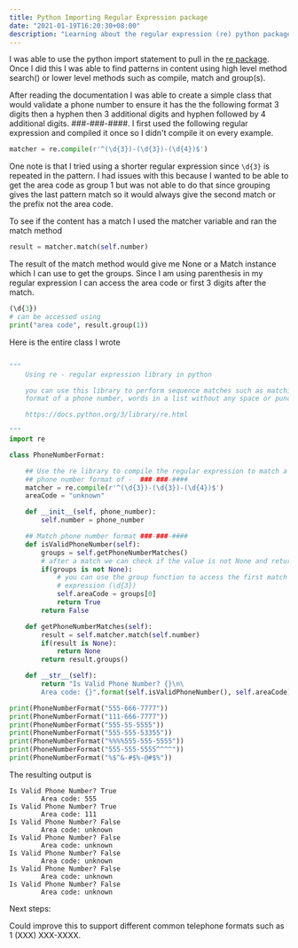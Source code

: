 ```yaml
---
title: Python Importing Regular Expression package
date: "2021-01-19T16:20:30+08:00"
description: "Learning about the regular expression (re) python package"
---
```


I was able to use the python import statement to pull in the [re package](https://docs.python.org/3/library/re.html). Once I did this I was able to find patterns in content using high level method search() or lower level  methods such as compile, match and group(s). 

After reading the documentation I was able to create a simple class that would validate a phone number to ensure it has the the following format 3 digits then a hyphen then 3 additional digits and hyphen followed by 4 additional digits. ###-###-####. I first used the following regular expression and compiled it once so I didn't compile it on every example. 

```python
matcher = re.compile(r'^(\d{3})-(\d{3})-(\d{4})$')
```

One note is that I tried using a shorter regular expression since ```\d{3}``` is repeated in the pattern. I had issues with this because I wanted to be able to get the area code as group 1 but was not able to do that since grouping gives the last pattern match so it would always give the second match or the prefix not the area code.

To see if the content has a match I used the matcher variable and ran the match method

```python
result = matcher.match(self.number)
```

The result of the match method would give me None or a Match instance which I can use to get the groups. Since I am using parenthesis in my regular expression I can access the area code or first 3 digits after the match.

```python
(\d{3})
# can be accessed using
print("area code", result.group(1))
```

Here is the entire class I wrote 


```python

"""
    Using re - regular expression library in python

    you can use this library to perform sequence matches such as matching the
    format of a phone number, words in a list without any space or punctuation.

    https://docs.python.org/3/library/re.html

"""
import re

class PhoneNumberFormat:

    ## Use the re library to compile the regular expression to match a U.S.
    ## phone number format of -  ###-###-####
    matcher = re.compile(r'^(\d{3})-(\d{3})-(\d{4})$')
    areaCode = "unknown"

    def __init__(self, phone_number):
        self.number = phone_number

    ## Match phone number format ###-###-####
    def isValidPhoneNumber(self):
        groups = self.getPhoneNumberMatches()
        # after a match we can check if the value is not None and return true
        if(groups is not None):
            # you can use the group function to access the first match of the 
            # expression (\d{3})
            self.areaCode = groups[0]
            return True
        return False

    def getPhoneNumberMatches(self):
        result = self.matcher.match(self.number)
        if(result is None):
            return None
        return result.groups()

    def __str__(self):
        return "Is Valid Phone Number? {}\n\
        Area code: {}".format(self.isValidPhoneNumber(), self.areaCode)

print(PhoneNumberFormat("555-666-7777"))
print(PhoneNumberFormat("111-666-7777"))
print(PhoneNumberFormat("555-55-5555"))
print(PhoneNumberFormat("555-555-53355"))
print(PhoneNumberFormat("%%%%555-555-5555"))
print(PhoneNumberFormat("555-555-5555^^^^"))
print(PhoneNumberFormat("%$^&-#$%-@#$%"))
```

The resulting output is

```console
Is Valid Phone Number? True
        Area code: 555
Is Valid Phone Number? True
        Area code: 111
Is Valid Phone Number? False
        Area code: unknown
Is Valid Phone Number? False
        Area code: unknown
Is Valid Phone Number? False
        Area code: unknown
Is Valid Phone Number? False
        Area code: unknown
Is Valid Phone Number? False
        Area code: unknown
```

Next steps:

Could improve this to support different common telephone formats such as 1 (XXX) XXX-XXXX.